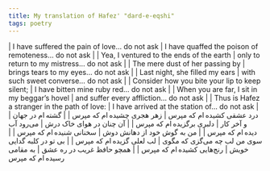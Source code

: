 ```yaml
---
title: My translation of Hafez' "dard-e-eqshi"
tags: poetry
---
```


| I have suffered the pain of love… do not ask
| I have quaffed the poison of remoteness… do not ask
| 
| Yea, I ventured to the ends of the earth
| only to return to my mistress… do not ask
| 
| The mere dust of her passing by
| brings tears to my eyes… do not ask
| 
| Last night, she filled my ears
| with such sweet converse… do not ask
| 
| Consider how you bite your lip to keep silent;
| I have bitten mine ruby red… do not ask
| 
| When you are far, I sit in my beggar’s hovel
| and suffer every affliction… do not ask
| 
| Thus is Hafez a stranger in the path of love:
| I have arrived at the station of… do not ask
| 
| درد عشقی کشیده ‌ام که مپرس
| زهر هجری چشیده ‌ام که مپرس
| 
| گشته ‌ام در جهان و آخر کار
| دلبری برگزیده‌ ام که مپرس
| 
| آن چنان در هوای خاک درش
| می‌رود آب دیده ‌ام که مپرس
| 
| من به گوش خود از دهانش دوش
| سخنانی شنیده‌ ام که مپرس
| 
| سوی من لب چه می‌گزی که مگوی
| لب لعلی گزیده ‌ام که مپرس
| 
| بی تو در کلبه گدایی خویش
| رنج‌هایی کشیده ‌ام که مپرس
| 
| همچو حافظ غریب در ره عشق
| به مقامی رسیده‌ ام که مپرس
